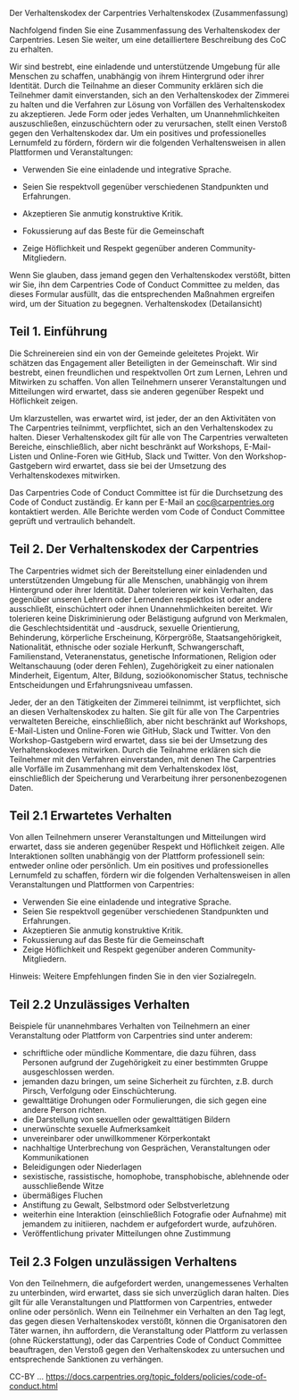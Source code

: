 Der Verhaltenskodex der Carpentries
Verhaltenskodex (Zusammenfassung)

Nachfolgend finden Sie eine Zusammenfassung des Verhaltenskodex der
Carpentries. Lesen Sie weiter, um eine detailliertere Beschreibung des
CoC zu erhalten.

Wir sind bestrebt, eine einladende und unterstützende Umgebung für
alle Menschen zu schaffen, unabhängig von ihrem Hintergrund oder ihrer
Identität. Durch die Teilnahme an dieser Community erklären sich die
Teilnehmer damit einverstanden, sich an den Verhaltenskodex der
Zimmerei zu halten und die Verfahren zur Lösung von Vorfällen des
Verhaltenskodex zu akzeptieren. Jede Form oder jedes Verhalten, um
Unannehmlichkeiten auszuschließen, einzuschüchtern oder zu
verursachen, stellt einen Verstoß gegen den Verhaltenskodex dar. Um
ein positives und professionelles Lernumfeld zu fördern, fördern wir
die folgenden Verhaltensweisen in allen Plattformen und
Veranstaltungen:

- Verwenden Sie eine einladende und integrative Sprache.
- Seien Sie respektvoll gegenüber verschiedenen Standpunkten und Erfahrungen.
- Akzeptieren Sie anmutig konstruktive Kritik.
- Fokussierung auf das Beste für die Gemeinschaft

- Zeige Höflichkeit und Respekt gegenüber anderen Community-Mitgliedern.

Wenn Sie glauben, dass jemand gegen den Verhaltenskodex verstößt,
bitten wir Sie, ihn dem Carpentries Code of Conduct Committee zu
melden, das dieses Formular ausfüllt, das die entsprechenden Maßnahmen
ergreifen wird, um der Situation zu begegnen.  Verhaltenskodex
(Detailansicht)

## Teil 1. Einführung

Die Schreinereien sind ein von der Gemeinde geleitetes Projekt. Wir
schätzen das Engagement aller Beteiligten in der Gemeinschaft. Wir
sind bestrebt, einen freundlichen und respektvollen Ort zum Lernen,
Lehren und Mitwirken zu schaffen. Von allen Teilnehmern unserer
Veranstaltungen und Mitteilungen wird erwartet, dass sie anderen
gegenüber Respekt und Höflichkeit zeigen.

Um klarzustellen, was erwartet wird, ist jeder, der an den Aktivitäten
von The Carpentries teilnimmt, verpflichtet, sich an den
Verhaltenskodex zu halten. Dieser Verhaltenskodex gilt für alle von
The Carpentries verwalteten Bereiche, einschließlich, aber nicht
beschränkt auf Workshops, E-Mail-Listen und Online-Foren wie GitHub,
Slack und Twitter. Von den Workshop-Gastgebern wird erwartet, dass sie
bei der Umsetzung des Verhaltenskodexes mitwirken.

Das Carpentries Code of Conduct Committee ist für die Durchsetzung des
Code of Conduct zuständig. Er kann per E-Mail an coc@carpentries.org
kontaktiert werden. Alle Berichte werden vom Code of Conduct Committee
geprüft und vertraulich behandelt.

## Teil 2. Der Verhaltenskodex der Carpentries

The Carpentries widmet sich der Bereitstellung einer einladenden und
unterstützenden Umgebung für alle Menschen, unabhängig von ihrem
Hintergrund oder ihrer Identität. Daher tolerieren wir kein Verhalten,
das gegenüber unseren Lehrern oder Lernenden respektlos ist oder
andere ausschließt, einschüchtert oder ihnen Unannehmlichkeiten
bereitet. Wir tolerieren keine Diskriminierung oder Belästigung
aufgrund von Merkmalen, die Geschlechtsidentität und -ausdruck,
sexuelle Orientierung, Behinderung, körperliche Erscheinung,
Körpergröße, Staatsangehörigkeit, Nationalität, ethnische oder soziale
Herkunft, Schwangerschaft, Familienstand, Veteranenstatus, genetische
Informationen, Religion oder Weltanschauung (oder deren Fehlen),
Zugehörigkeit zu einer nationalen Minderheit, Eigentum, Alter,
Bildung, sozioökonomischer Status, technische Entscheidungen und
Erfahrungsniveau umfassen.

Jeder, der an den Tätigkeiten der Zimmerei teilnimmt, ist
verpflichtet, sich an diesen Verhaltenskodex zu halten. Sie gilt für
alle von The Carpentries verwalteten Bereiche, einschließlich, aber
nicht beschränkt auf Workshops, E-Mail-Listen und Online-Foren wie
GitHub, Slack und Twitter. Von den Workshop-Gastgebern wird erwartet,
dass sie bei der Umsetzung des Verhaltenskodexes mitwirken. Durch die
Teilnahme erklären sich die Teilnehmer mit den Verfahren
einverstanden, mit denen The Carpentries alle Vorfälle im Zusammenhang
mit dem Verhaltenskodex löst, einschließlich der Speicherung und
Verarbeitung ihrer personenbezogenen Daten.

## Teil 2.1 Erwartetes Verhalten

Von allen Teilnehmern unserer Veranstaltungen und Mitteilungen wird
erwartet, dass sie anderen gegenüber Respekt und Höflichkeit
zeigen. Alle Interaktionen sollten unabhängig von der Plattform
professionell sein: entweder online oder persönlich. Um ein positives
und professionelles Lernumfeld zu schaffen, fördern wir die folgenden
Verhaltensweisen in allen Veranstaltungen und Plattformen von
Carpentries:

- Verwenden Sie eine einladende und integrative Sprache.
- Seien Sie respektvoll gegenüber verschiedenen Standpunkten und Erfahrungen.
- Akzeptieren Sie anmutig konstruktive Kritik.
- Fokussierung auf das Beste für die Gemeinschaft
- Zeige Höflichkeit und Respekt gegenüber anderen Community-Mitgliedern.

Hinweis: Weitere Empfehlungen finden Sie in den vier Sozialregeln.

## Teil 2.2 Unzulässiges Verhalten

Beispiele für unannehmbares Verhalten von Teilnehmern an einer
Veranstaltung oder Plattform von Carpentries sind unter anderem:

- schriftliche oder mündliche Kommentare, die dazu führen, dass Personen aufgrund der Zugehörigkeit zu einer bestimmten Gruppe ausgeschlossen werden.
- jemanden dazu bringen, um seine Sicherheit zu fürchten, z.B. durch Pirsch, Verfolgung oder Einschüchterung.
- gewalttätige Drohungen oder Formulierungen, die sich gegen eine andere Person richten.
- die Darstellung von sexuellen oder gewalttätigen Bildern
- unerwünschte sexuelle Aufmerksamkeit
- unvereinbarer oder unwillkommener Körperkontakt
- nachhaltige Unterbrechung von Gesprächen, Veranstaltungen oder Kommunikationen
- Beleidigungen oder Niederlagen
- sexistische, rassistische, homophobe, transphobische, ablehnende oder ausschließende Witze
- übermäßiges Fluchen
- Anstiftung zu Gewalt, Selbstmord oder Selbstverletzung
- weiterhin eine Interaktion (einschließlich Fotografie oder Aufnahme)
  mit jemandem zu initiieren, nachdem er aufgefordert wurde,
  aufzuhören.
- Veröffentlichung privater Mitteilungen ohne Zustimmung

## Teil 2.3 Folgen unzulässigen Verhaltens

Von den Teilnehmern, die aufgefordert werden, unangemessenes Verhalten
zu unterbinden, wird erwartet, dass sie sich unverzüglich daran
halten. Dies gilt für alle Veranstaltungen und Plattformen von
Carpentries, entweder online oder persönlich. Wenn ein Teilnehmer ein
Verhalten an den Tag legt, das gegen diesen Verhaltenskodex verstößt,
können die Organisatoren den Täter warnen, ihn auffordern, die
Veranstaltung oder Plattform zu verlassen (ohne Rückerstattung), oder
das Carpentries Code of Conduct Committee beauftragen, den Verstoß
gegen den Verhaltenskodex zu untersuchen und entsprechende Sanktionen
zu verhängen.



CC-BY ...
https://docs.carpentries.org/topic_folders/policies/code-of-conduct.html

